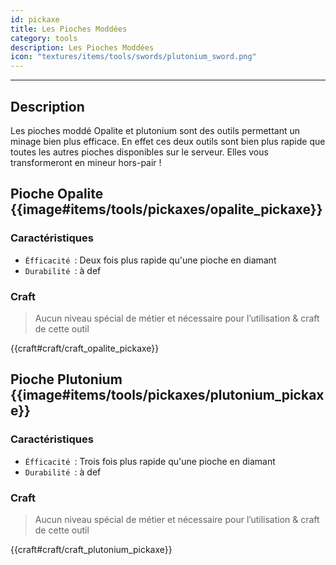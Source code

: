 ```yaml
---
id: pickaxe
title: Les Pioches Moddées
category: tools
description: Les Pioches Moddées
icon: "textures/items/tools/swords/plutonium_sword.png"
---
```

___
## Description

Les pioches moddé Opalite et plutonium sont des outils permettant un minage bien plus efficace. 
En effet ces deux outils sont bien plus rapide que toutes les autres pioches disponibles sur le serveur. 
Elles vous transformeront en mineur hors-pair !

## Pioche Opalite {{image#items/tools/pickaxes/opalite_pickaxe}}

### Caractéristiques

- ``Éfficacité ``: Deux fois plus rapide qu'une pioche en diamant 
- ``Durabilité ``: à def 

### Craft 

> Aucun niveau spécial de métier et nécessaire pour l’utilisation & craft de cette outil

{{craft#craft/craft_opalite_pickaxe}} 
## Pioche Plutonium {{image#items/tools/pickaxes/plutonium_pickaxe}}

### Caractéristiques

- ``Éfficacité ``: Trois fois plus rapide qu'une pioche en diamant 
- ``Durabilité ``: à def 

### Craft 

> Aucun niveau spécial de métier et nécessaire pour l’utilisation & craft de cette outil

{{craft#craft/craft_plutonium_pickaxe}} 

